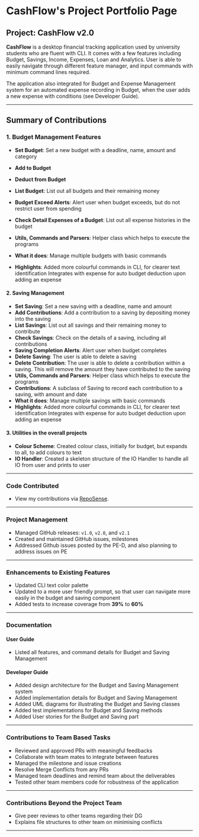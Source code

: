 # CashFlow's Project Portfolio Page

## Project: CashFlow v2.0

**CashFlow** is a desktop financial tracking application used by university students who are fluent with CLI. 
It comes with a few features including Budget, Savings, Income, Expenses, Loan and Analytics.
User is able to easily navigate through different feature manager, and input commands with minimum command lines
required.

The application also integrated for Budget and Expense Management system for an automated expense recording in Budget,
when the user adds a new expense with conditions (see Developer Guide).

---

## Summary of Contributions

### 1. Budget Management Features
- **Set Budget**: Set a new budget with a deadline, name, amount and category
- **Add to Budget**
- **Deduct from Budget**
- **List Budget**: List out all budgets and their remaining money
- **Budget Exceed Alerts**: Alert user when budget exceeds, but do not restrict user from spending
- **Check Detail Expenses of a Budget**: List out all expense histories in the budget
- **Utils, Commands and Parsers**: Helper class which helps to execute the programs


- **What it does**: Manage multiple budgets with basic commands
- **Highlights**: Added more colourful commands in CLI, for clearer text identification
Integrates with expense for auto budget deduction upon adding an expense


#### 2. Saving Management
- **Set Saving**: Set a new saving with a deadline, name and amount
- **Add Contributions**: Add a contribution to a saving by depositing money into the saving
- **List Savings**: List out all savings and their remaining money to contribute
- **Check Savings**: Check on the details of a saving, including all contributions
- **Saving Completion Alerts**: Alert user when budget completes
- **Delete Saving**: The user is able to delete a saving
- **Delete Contribution**: The user is able to delete a contribution within a saving. This will remove the amount 
they have contributed to the saving
- **Utils, Commands and Parsers**: Helper class which helps to execute the programs
- **Contributions**: A subclass of Saving to record each contribution to a saving, with amount and date
- **What it does**: Manage multiple savings with basic commands
- **Highlights**: Added more colourful commands in CLI, for clearer text identification
  Integrates with expense for auto budget deduction upon adding an expense

#### 3. Utilities in the overall projects
- **Colour Scheme**: Created colour class, initially for budget, but expands to all, to add colours to text
- **IO Handler**: Created a skeleton structure of the IO Handler to handle all IO from user and prints to user



---

### Code Contributed
- View my contributions via [RepoSense](https://nus-cs2113-ay2425s2.github.io/tp-dashboard/?search=&sort=groupTitle&sortWithin=title&timeframe=commit&mergegroup=&groupSelect=groupByRepos&breakdown=true&checkedFileTypes=docs~functional-code~test-code~other&since=2025-02-21&tabOpen=true&tabType=authorship&tabAuthor=Hudou0420&tabRepo=AY2425S2-CS2113-W11-2%2Ftp%5Bmaster%5D&authorshipIsMergeGroup=false&authorshipFileTypes=docs~functional-code~test-code&authorshipIsBinaryFileTypeChecked=false&authorshipIsIgnoredFilesChecked=false).

---

### Project Management
- Managed GitHub releases: `v1.0`, `v2.0`, and `v2.1`
- Created and maintained GitHub issues, milestones
- Addressed Github issues posted by the PE-D, and also planning to address issues on PE

---

### Enhancements to Existing Features
- Updated CLI text color palette
- Updated to a more user friendly prompt, so that user can navigate more easily in the budget and saving component
- Added tests to increase coverage from **39%** to **60%**

---

### Documentation

#### User Guide
- Listed all features, and command details for Budget and Saving Management

#### Developer Guide
- Added design architecture for the Budget and Saving Management system
- Added implementation details for Budget and Saving Management
- Added UML diagrams for illustrating the Budget and Saving classes
- Added test implementations for Budget and Saving methods
- Added User stories for the Budget and Saving part

---

### Contributions to Team Based Tasks
- Reviewed and approved PRs with meaningful feedbacks
- Collaborate with team mates to integrate between features
- Managed the milestone and issue creations
- Resolve Merge Conflicts from any PRs
- Managed team deadlines and remind team about the deliverables
- Tested other team members code for robustness of the application

---
### Contributions Beyond the Project Team
- Give peer reviews to other teams regarding their DG
- Explains file structures to other team on minimising conflicts


---
